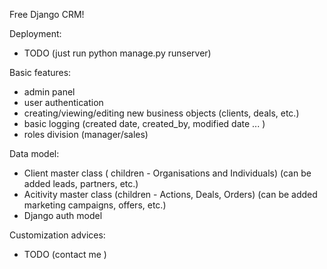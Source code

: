 Free Django CRM!

Deployment:
- TODO (just run python manage.py runserver)


Basic features:
- admin panel
- user authentication
- creating/viewing/editing new business objects (clients, deals, etc.)
- basic logging (created date, created_by, modified date ... )
- roles division (manager/sales)


Data model:
- Client master class ( children - Organisations and Individuals) (can be added leads, partners, etc.)
- Acitivity master class (children - Actions, Deals, Orders) (can be added marketing campaigns, offers, etc.)
- Django auth model

Customization advices:
- TODO (contact me )
